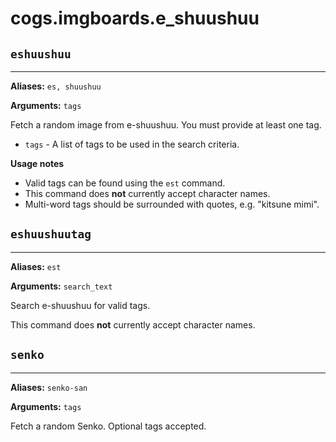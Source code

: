 # cogs.imgboards.e_shuushuu

## `eshuushuu`

--------------

**Aliases:** `es, shuushuu`

**Arguments:** `tags`

Fetch a random image from e-shuushuu. You must provide at least one tag.

* `tags` - A list of tags to be used in the search criteria.

**Usage notes**

* Valid tags can be found using the `est` command.
* This command does **not** currently accept character names.
* Multi-word tags should be surrounded with quotes, e.g. "kitsune mimi".

## `eshuushuutag`

-----------------

**Aliases:** `est`

**Arguments:** `search_text`

Search e-shuushuu for valid tags.

This command does **not** currently accept character names.

## `senko`

----------

**Aliases:** `senko-san`

**Arguments:** `tags`

Fetch a random Senko. Optional tags accepted.